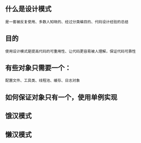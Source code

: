 ## 什么是设计模式
    是一套被反复使用、多数人知晓的、经过分类编目的、代码设计经验的总结

## 目的
    使用设计模式是提高代码的可重用性、让代码更容易被人理解，保证代码可靠性

## 有些对象只需要一个：
    配置文件、工具类、线程池、缓存、日志对象

## 如何保证对象只有一个，使用单例实现

## 饿汉模式
    

## 懒汉模式

